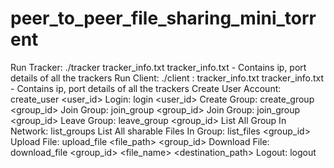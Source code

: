 # peer_to_peer_file_sharing_mini_torrent
Run Tracker:
./tracker tracker_info.txt
   tracker_info.txt - Contains ip, port details of all the trackers
Run Client:
./client <IP>:<PORT> tracker_info.txt
tracker_info.txt - Contains ip, port details of all the trackers
Create User Account:
create_user <user_id> <passwd>
Login:
login <user_id> <passwd>
Create Group:
create_group <group_id>
Join Group:
join_group <group_id>
Join Group:
join_group <group_id>
Leave Group:
leave_group <group_id>
List All Group In Network:
list_groups
List All sharable Files In Group:
list_files <group_id>
Upload File:
upload_file <file_path> <group_id>
Download File:
download_file <group_id> <file_name> <destination_path>
Logout:
logout
